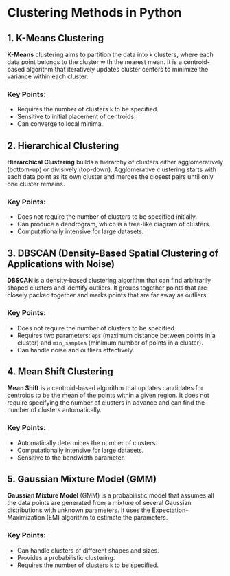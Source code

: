 # Clustering Methods in Python


## 1. K-Means Clustering

**K-Means** clustering aims to partition the data into `k` clusters, where each data point belongs to the cluster with the nearest mean. It is a centroid-based algorithm that iteratively updates cluster centers to minimize the variance within each cluster.

### Key Points:
- Requires the number of clusters `k` to be specified.
- Sensitive to initial placement of centroids.
- Can converge to local minima.

## 2. Hierarchical Clustering

**Hierarchical Clustering** builds a hierarchy of clusters either agglomeratively (bottom-up) or divisively (top-down). Agglomerative clustering starts with each data point as its own cluster and merges the closest pairs until only one cluster remains.

### Key Points:
- Does not require the number of clusters to be specified initially.
- Can produce a dendrogram, which is a tree-like diagram of clusters.
- Computationally intensive for large datasets.

## 3. DBSCAN (Density-Based Spatial Clustering of Applications with Noise)

**DBSCAN** is a density-based clustering algorithm that can find arbitrarily shaped clusters and identify outliers. It groups together points that are closely packed together and marks points that are far away as outliers.

### Key Points:
- Does not require the number of clusters to be specified.
- Requires two parameters: `eps` (maximum distance between points in a cluster) and `min_samples` (minimum number of points in a cluster).
- Can handle noise and outliers effectively.

## 4. Mean Shift Clustering

**Mean Shift** is a centroid-based algorithm that updates candidates for centroids to be the mean of the points within a given region. It does not require specifying the number of clusters in advance and can find the number of clusters automatically.

### Key Points:
- Automatically determines the number of clusters.
- Computationally intensive for large datasets.
- Sensitive to the bandwidth parameter.

## 5. Gaussian Mixture Model (GMM)

**Gaussian Mixture Model** (GMM) is a probabilistic model that assumes all the data points are generated from a mixture of several Gaussian distributions with unknown parameters. It uses the Expectation-Maximization (EM) algorithm to estimate the parameters.

### Key Points:
- Can handle clusters of different shapes and sizes.
- Provides a probabilistic clustering.
- Requires the number of clusters `k` to be specified.

